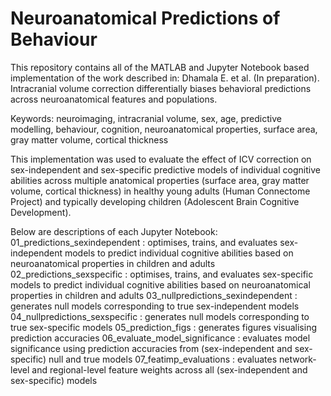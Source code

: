 # Neuroanatomical Predictions of Behaviour


This repository contains all of the MATLAB and Jupyter Notebook based implementation of the work described in: Dhamala E. et al. (In preparation). Intracranial volume correction differentially biases behavioral predictions across neuroanatomical features and populations. 


Keywords: neuroimaging, intracranial volume, sex, age, predictive modelling, behaviour, cognition, neuroanatomical properties, surface area, gray matter volume, cortical thickness
 
This implementation was used to evaluate the effect of ICV correction on sex-independent and sex-specific predictive models of individual cognitive abilities across multiple anatomical properties (surface area, gray matter volume, cortical thickness) in healthy young adults (Human Connectome Project) and typically developing children (Adolescent Brain Cognitive Development). 

Below are descriptions of each Jupyter Notebook: 
01_predictions_sexindependent : optimises, trains, and evaluates sex-independent models to predict individual cognitive abilities based on neuroanatomical properties in children and adults
02_predictions_sexspecific : optimises, trains, and evaluates sex-specific models to predict individual cognitive abilities based on neuroanatomical properties in children and adults
03_nullpredictions_sexindependent : generates null models corresponding to true sex-independent models
04_nullpredictions_sexspecific : generates null models corresponding to true sex-specific models
05_prediction_figs : generates figures visualising prediction accuracies 
06_evaluate_model_significance : evaluates model significance using prediction accuracies from (sex-independent and sex-specific) null and true models
07_featimp_evaluations : evaluates network-level and regional-level feature weights across all (sex-independent and sex-specific) models
